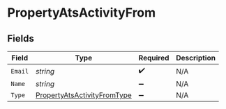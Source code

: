 # PropertyAtsActivityFrom


## Fields

| Field                                                                                 | Type                                                                                  | Required                                                                              | Description                                                                           |
| ------------------------------------------------------------------------------------- | ------------------------------------------------------------------------------------- | ------------------------------------------------------------------------------------- | ------------------------------------------------------------------------------------- |
| `Email`                                                                               | *string*                                                                              | :heavy_check_mark:                                                                    | N/A                                                                                   |
| `Name`                                                                                | *string*                                                                              | :heavy_minus_sign:                                                                    | N/A                                                                                   |
| `Type`                                                                                | [PropertyAtsActivityFromType](../../Models/Components/PropertyAtsActivityFromType.md) | :heavy_minus_sign:                                                                    | N/A                                                                                   |